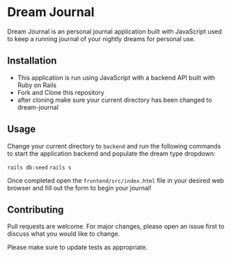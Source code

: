 # Dream Journal

Dream Journal is an personal journal application built with JavaScript used to keep a running journal of your nightly dreams for personal use.

## Installation

- This application is run using JavaScript with a backend API built with Ruby on Rails
- Fork and Clone this repository
- after cloning make sure your current directory has been changed to dream-journal

## Usage

Change your current directory to ```backend``` and run the following commands to start the application backend and populate the dream type dropdown:

```rails db:seed```
```rails s```

Once completed open the ```frontend/src/index.html``` file in your desired web browser and fill out the form to begin your journal!

## Contributing
Pull requests are welcome. For major changes, please open an issue first to discuss what you would like to change.

Please make sure to update tests as appropriate.


